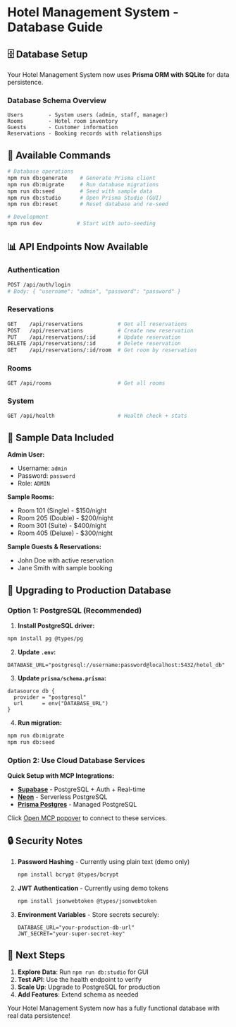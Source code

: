 # Hotel Management System - Database Guide

## 🗄️ Database Setup

Your Hotel Management System now uses **Prisma ORM with SQLite** for data persistence.

### **Database Schema Overview**

```
Users        - System users (admin, staff, manager)
Rooms        - Hotel room inventory
Guests       - Customer information
Reservations - Booking records with relationships
```

## 🔧 **Available Commands**

```bash
# Database operations
npm run db:generate    # Generate Prisma client
npm run db:migrate     # Run database migrations
npm run db:seed        # Seed with sample data
npm run db:studio      # Open Prisma Studio (GUI)
npm run db:reset       # Reset database and re-seed

# Development
npm run dev           # Start with auto-seeding
```

## 📊 **API Endpoints Now Available**

### **Authentication**

```bash
POST /api/auth/login
# Body: { "username": "admin", "password": "password" }
```

### **Reservations**

```bash
GET    /api/reservations           # Get all reservations
POST   /api/reservations           # Create new reservation
PUT    /api/reservations/:id       # Update reservation
DELETE /api/reservations/:id       # Delete reservation
GET    /api/reservations/:id/room  # Get room by reservation
```

### **Rooms**

```bash
GET /api/rooms                     # Get all rooms
```

### **System**

```bash
GET /api/health                    # Health check + stats
```

## 💾 **Sample Data Included**

**Admin User:**

- Username: `admin`
- Password: `password`
- Role: `ADMIN`

**Sample Rooms:**

- Room 101 (Single) - $150/night
- Room 205 (Double) - $200/night
- Room 301 (Suite) - $400/night
- Room 405 (Deluxe) - $300/night

**Sample Guests & Reservations:**

- John Doe with active reservation
- Jane Smith with sample booking

## 🔄 **Upgrading to Production Database**

### **Option 1: PostgreSQL (Recommended)**

1. **Install PostgreSQL driver:**

```bash
npm install pg @types/pg
```

2. **Update `.env`:**

```env
DATABASE_URL="postgresql://username:password@localhost:5432/hotel_db"
```

3. **Update `prisma/schema.prisma`:**

```prisma
datasource db {
  provider = "postgresql"
  url      = env("DATABASE_URL")
}
```

4. **Run migration:**

```bash
npm run db:migrate
npm run db:seed
```

### **Option 2: Use Cloud Database Services**

**Quick Setup with MCP Integrations:**

- **[Supabase](#open-mcp-popover)** - PostgreSQL + Auth + Real-time
- **[Neon](#open-mcp-popover)** - Serverless PostgreSQL
- **[Prisma Postgres](#open-mcp-popover)** - Managed PostgreSQL

Click [Open MCP popover](#open-mcp-popover) to connect to these services.

## 🔒 **Security Notes**

1. **Password Hashing** - Currently using plain text (demo only)

   ```bash
   npm install bcrypt @types/bcrypt
   ```

2. **JWT Authentication** - Currently using demo tokens

   ```bash
   npm install jsonwebtoken @types/jsonwebtoken
   ```

3. **Environment Variables** - Store secrets securely:
   ```env
   DATABASE_URL="your-production-db-url"
   JWT_SECRET="your-super-secret-key"
   ```

## 🎯 **Next Steps**

1. **Explore Data**: Run `npm run db:studio` for GUI
2. **Test API**: Use the health endpoint to verify
3. **Scale Up**: Upgrade to PostgreSQL for production
4. **Add Features**: Extend schema as needed

Your Hotel Management System now has a fully functional database with real data persistence!

